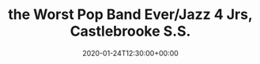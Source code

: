 ---
templateKey: event
id: 0899c542-6eab-11ea-99c5-002590d1d1b0
date: 2020-01-24T12:30:00+00:00
eventTime: '12:30 pm'
title: the Worst Pop Band Ever/Jazz 4 Jrs, Castlebrooke S.S.
artist: the Worst Pop Band Ever/Jazz 4 Jrs
city: Brampton
venue: Castlebrooke S.S.
group: The Worst Pop Band Ever
---